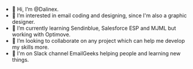 - 👋 Hi, I’m @Dalinex.
- 👀 I’m interested in email coding and designing, since I'm also a graphic designer.
- 🌱 I’m currently learning Sendinblue, Salesforce ESP and MJML but working with Optimove.
- 💞️ I’m looking to collaborate on any project which can help me develop my skills more. 
- 📘 I'm on Slack channel EmailGeeks helping people and learning new things.


<!---
Dalinex/Dalinex is a ✨ special ✨ repository because its `README.md` (this file) appears on your GitHub profile.
You can click the Preview link to take a look at your changes.
--->
